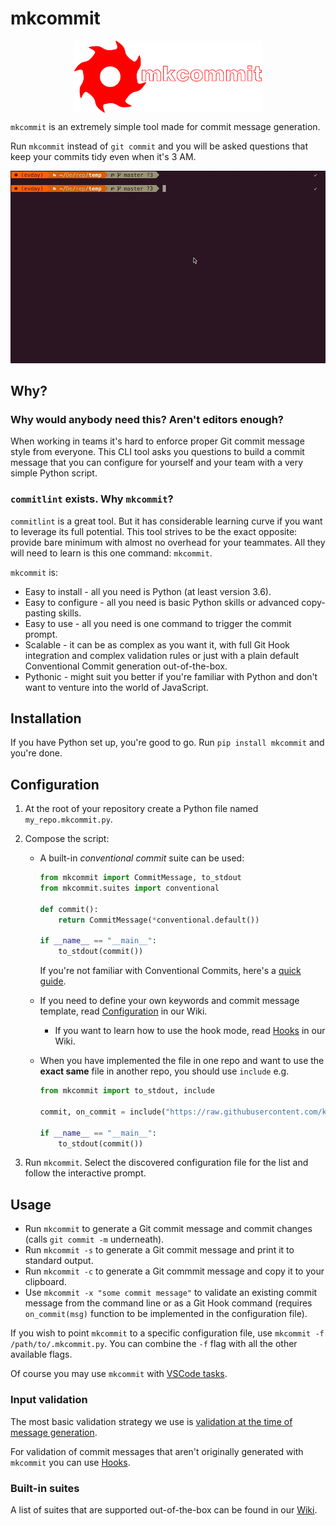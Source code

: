 # mkcommit

<img src="static/logo.png" width="300" style="display: block;margin-left: auto;margin-right: auto;">

`mkcommit` is an extremely simple tool made for commit message generation.

Run `mkcommit` instead of `git commit` and you will be asked questions that keep your commits tidy even when it's 3 AM.

![mkcommit gif](static/mkcommit.gif)

## Why?

### Why would anybody need this? Aren't editors enough?

When working in teams it's hard to enforce proper Git commit message style from everyone. This CLI tool asks you questions to build a commit message that you can configure for yourself and your team with a very simple Python script.

### `commitlint` exists. Why `mkcommit`?

`commitlint` is a great tool. But it has considerable learning curve if you want to leverage its full potential. This tool strives to be the exact opposite: provide bare minimum with almost no overhead for your teammates. All they will need to learn is this one command: `mkcommit`.

`mkcommit` is:

- Easy to install - all you need is Python (at least version 3.6).
- Easy to configure - all you need is basic Python skills or advanced copy-pasting skills.
- Easy to use - all you need is one command to trigger the commit prompt.
- Scalable - it can be as complex as you want it, with full Git Hook integration and complex validation rules or just with a plain default Conventional Commit generation out-of-the-box.
- Pythonic - might suit you better if you're familiar with Python and don't want to venture into the world of JavaScript.

## Installation

If you have Python set up, you're good to go. Run `pip install mkcommit` and you're done.

## Configuration

1. At the root of your repository create a Python file named `my_repo.mkcommit.py`.
2. Compose the script:

    - A built-in _conventional commit_ suite can be used:

        ```python
        from mkcommit import CommitMessage, to_stdout
        from mkcommit.suites import conventional

        def commit():
            return CommitMessage(*conventional.default())

        if __name__ == "__main__":
            to_stdout(commit())
        ```

        If you're not familiar with Conventional Commits, here's a [quick guide](https://www.conventionalcommits.org/en/v1.0.0/).

    - If you need to define your own keywords and commit message template, read [Configuration](https://github.com/kjczarne/mkcommit/wiki/Configuration) in our Wiki.

        - If you want to learn how to use the hook mode, read [Hooks](https://github.com/kjczarne/mkcommit/wiki/Hooks) in our Wiki.

    - When you have implemented the file in one repo and want to use the **exact same** file in another repo, you should use `include` e.g.

        ```python
        from mkcommit import to_stdout, include

        commit, on_commit = include("https://raw.githubusercontent.com/kjczarne/mkcommit/master/test/res/example.semantic.mkcommit.py")

        if __name__ == "__main__":
            to_stdout(commit())
        ```

3. Run `mkcommit`. Select the discovered configuration file for the list and follow the interactive prompt.

## Usage

- Run `mkcommit` to generate a Git commit message and commit changes (calls `git commit -m` underneath).
- Run `mkcommit -s` to generate a Git commit message and print it to standard output.
- Run `mkcommit -c` to generate a Git commmit message and copy it to your clipboard.
- Use `mkcommit -x "some commit message"` to validate an existing commit message from the command line or as a Git Hook command (requires `on_commit(msg)` function to be implemented in the configuration file).

If you wish to point `mkcommit` to a specific configuration file, use `mkcommit -f /path/to/.mkcommit.py`. You can combine the `-f` flag with all the other available flags.

Of course you may use `mkcommit` with [VSCode tasks](https://github.com/kjczarne/mkcommit/wiki/VSCode).

### Input validation

The most basic validation strategy we use is [validation at the time of message generation](https://github.com/kjczarne/mkcommit/wiki/Validators).

For validation of commit messages that aren't originally generated with `mkcommit` you can use [Hooks](https://github.com/kjczarne/mkcommit/wiki/Hooks).

### Built-in suites

A list of suites that are supported out-of-the-box can be found in our [Wiki](https://github.com/kjczarne/mkcommit/wiki/Suites).

